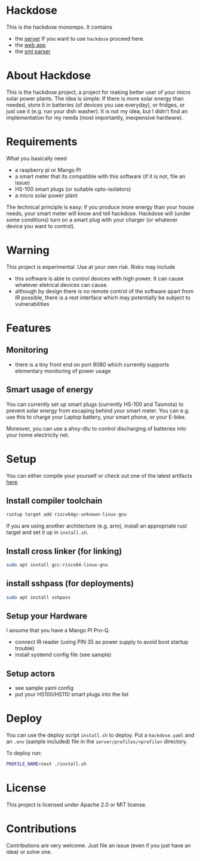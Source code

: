 # Hackdose

This is the hackdose monorepo. It contains

 * the [server](server/README.md) If you want to use `hackdose` proceed here.
 * the [web app](app/README.md)
 * the [sml parser](sml_parser/README.md)

# About Hackdose

This is the hackdose project, a project for making better user of your micro solar power plants.
The idea is simple: If there is more solar energy than needed, store it in batteries (of devices you 
use everyday), or fridges, or
just use it (e.g. run your dish washer). It is not my idea, but I didn't find an implementation for my
needs (most importantly, inexpensive hardware).

# Requirements

What you basically need

 * a raspberry pi or Mango PI
 * a smart meter that its compatible with this software (if it is not, file an issue)
 * HS-100 smart plugs (or suitable opto-isolators)
 * a micro solar power plant

The technical principle is easy: if you produce more energy than your house needs, your 
smart meter will know and tell hackdose. Hackdose will (under some conditions) turn
on a smart plug with your charger (or whatever device you want to control).

# Warning

This project is experimental. Use at your own risk. Risks may include

 * this software is able to control devices with high power. It can cause whatever eletrical devices can cause.
 * although by design there is no remote control of the software apart from IR possible, there is a rest interface which may potentially be subject to vulnerabilities

# Features

## Monitoring

 * there is a tiny front end on port 8080 which currently supports elementary monitoring of power usage

## Smart usage of energy

You can currently set up smart plugs (currently HS-100 and Tasmota) 
to prevent solar energy from escaping behind your smart meter.
You can e.g. use this to charge your Laptop battery, your smart phone, or your E-bike.

Moreover, you can use a ahoy-dtu to control discharging of batteries into your home
electricity net.

# Setup

You can either compile your yourself or check out one of the latest artifacts
[here](https://github.com/torfmaster/hackdose/actions/workflows/release.yaml).

## Install compiler toolchain

```bash
rustup target add riscv64gc-unknown-linux-gnu
```

If you are using another architecture (e.g. arm), install an appropriate rust target
and set it up in `install.sh`.

## Install cross linker (for linking)
```bash
sudo apt install gcc-riscv64-linux-gnu
```

## install sshpass (for deployments)
```bash
sudo apt install sshpass
```

## Setup your Hardware

I assume that you have a Mango PI Pro-Q.

 * connect IR reader (using PIN 35 as power supply to avoid boot startup trouble)
 * install systemd config file (see sample)

## Setup actors

 * see sample yaml config
 * put your HS100/HS110 smart plugs into the list

# Deploy

You can use the deploy script `install.sh` to deploy. 
Put a `hackdose.yaml` and an `.env` (sample included) file in the `server/profiles/<profile>` directory.

To deploy run:

```bash
PROFILE_NAME=test ./install.sh 
```

# License

This project is licensed under Apache 2.0 or MIT license.

# Contributions

Contributions are very welcome. Just file an issue (even if you just have an idea) or solve one.
